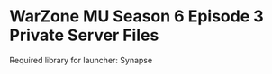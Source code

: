 WarZone MU Season 6 Episode 3 Private Server Files
==================================================

Required library for launcher: Synapse

